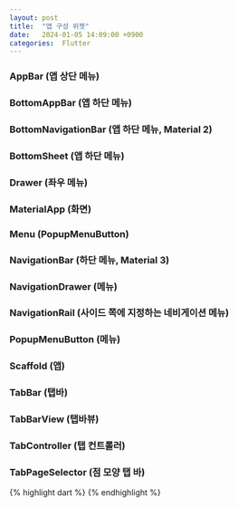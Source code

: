 ```yaml
---
layout: post
title:  "앱 구성 위젯"
date:   2024-01-05 14:09:00 +0900
categories:  Flutter
---
```


### AppBar (앱 상단 메뉴)
### BottomAppBar (앱 하단 메뉴)
### BottomNavigationBar (앱 하단 메뉴, Material 2)
### BottomSheet (앱 하단 메뉴)
### Drawer (좌우 메뉴)
### MaterialApp (화면)
### Menu (PopupMenuButton)
### NavigationBar (하단 메뉴, Material 3)
### NavigationDrawer (메뉴)
### NavigationRail (사이드 쪽에 지정하는 네비게이션 메뉴)
### PopupMenuButton (메뉴)
### Scaffold (앱)
### TabBar (탭바)
### TabBarView (탭바뷰)
### TabController (탭 컨트롤러)
### TabPageSelector (점 모양 탭 바)

{% highlight dart %}
{% endhighlight %}